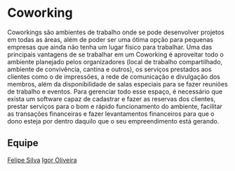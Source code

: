 # Coworking

  Coworkings são ambientes de trabalho onde se pode desenvolver projetos em todas as áreas, além de poder ser uma ótima opção para pequenas empresas que ainda não tenha um lugar físico para trabalhar. Uma das principais vantagens de se trabalhar em um Coworking é aproveitar todo o ambiente planejado pelos organizadores (local de trabalho compartilhado, ambiente de convivência, cantina e outros), os serviços prestados aos clientes como o de impressões, a rede de comunicação e divulgação dos membros, além da disponibilidade de salas especiais para se fazer reuniões de trabalho e eventos. Para gerenciar todo esse espaço, é necessário que exista um software capaz de cadastrar e fazer as reservas dos clientes, prestar serviços para o bom e rápido funcionamento do ambiente, facilitar as transações financeiras e fazer levantamentos financeiros para que o dono esteja por dentro daquilo que o seu empreendimento está gerando.

## Equipe
[Felipe Silva](https://github.com/FelipeArnaldoBodyA)
[Igor Oliveira](https://github.com/IgorOliveira8)
